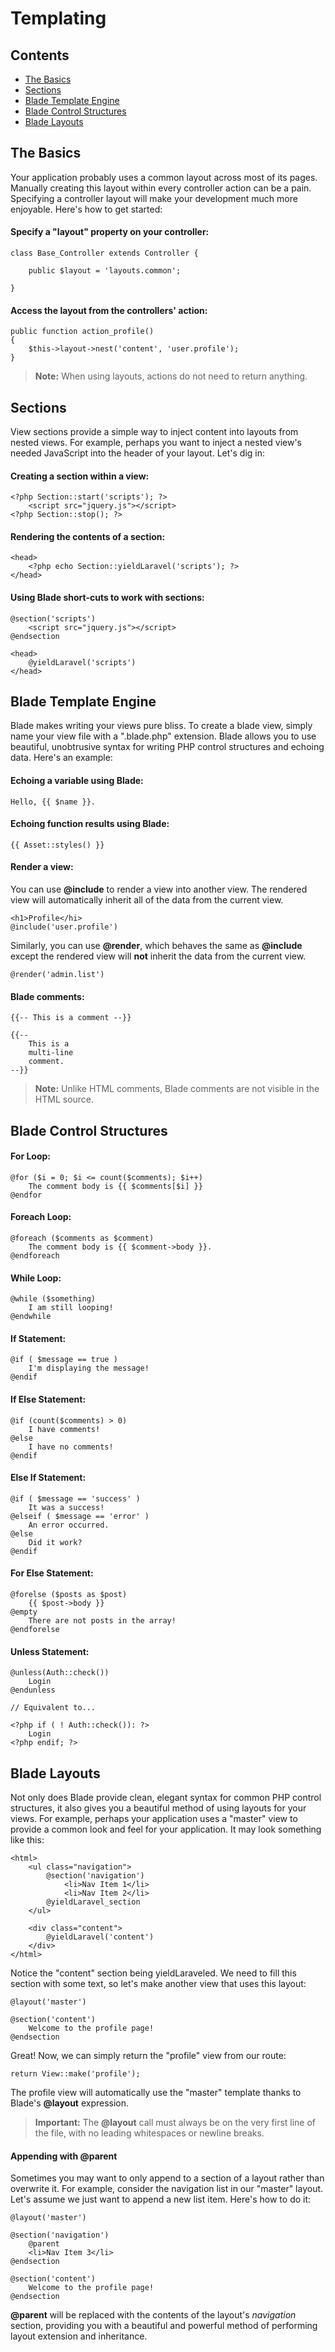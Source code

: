 # Templating

## Contents

- [The Basics](#the-basics)
- [Sections](#sections)
- [Blade Template Engine](#blade-template-engine)
- [Blade Control Structures](#blade-control-structures)
- [Blade Layouts](#blade-layouts)

<a name="the-basics"></a>
## The Basics

Your application probably uses a common layout across most of its pages. Manually creating this layout within every controller action can be a pain. Specifying a controller layout will make your development much more enjoyable. Here's how to get started:

#### Specify a "layout" property on your controller:

	class Base_Controller extends Controller {

		public $layout = 'layouts.common';

	}

#### Access the layout from the controllers' action:

	public function action_profile()
	{
		$this->layout->nest('content', 'user.profile');
	}

> **Note:** When using layouts, actions do not need to return anything.

<a name="sections"></a>
## Sections

View sections provide a simple way to inject content into layouts from nested views. For example, perhaps you want to inject a nested view's needed JavaScript into the header of your layout. Let's dig in:

#### Creating a section within a view:

	<?php Section::start('scripts'); ?>
		<script src="jquery.js"></script>
	<?php Section::stop(); ?>

#### Rendering the contents of a section:

	<head>
		<?php echo Section::yieldLaravel('scripts'); ?>
	</head>

#### Using Blade short-cuts to work with sections:

	@section('scripts')
		<script src="jquery.js"></script>
	@endsection

	<head>
		@yieldLaravel('scripts')
	</head>

<a name="blade-template-engine"></a>
## Blade Template Engine

Blade makes writing your views pure bliss. To create a blade view, simply name your view file with a ".blade.php" extension. Blade allows you to use beautiful, unobtrusive syntax for writing PHP control structures and echoing data. Here's an example:

#### Echoing a variable using Blade:

	Hello, {{ $name }}.

#### Echoing function results using Blade:

	{{ Asset::styles() }}

#### Render a view:

You can use **@include** to render a view into another view. The rendered view will automatically inherit all of the data from the current view.

	<h1>Profile</hi>
	@include('user.profile')

Similarly, you can use **@render**, which behaves the same as **@include** except the rendered view will **not** inherit the data from the current view.

	@render('admin.list')

#### Blade comments:

	{{-- This is a comment --}}

	{{--
		This is a
		multi-line
		comment.
	--}}

> **Note:** Unlike HTML comments, Blade comments are not visible in the HTML source.

<a name='blade-control-structures'></a>
## Blade Control Structures

#### For Loop:

	@for ($i = 0; $i <= count($comments); $i++)
		The comment body is {{ $comments[$i] }}
	@endfor

#### Foreach Loop:

	@foreach ($comments as $comment)
		The comment body is {{ $comment->body }}.
	@endforeach

#### While Loop:

	@while ($something)
		I am still looping!
	@endwhile

#### If Statement:

	@if ( $message == true )
		I'm displaying the message!
	@endif

#### If Else Statement:

	@if (count($comments) > 0)
		I have comments!
	@else
		I have no comments!
	@endif

#### Else If Statement:

	@if ( $message == 'success' )
		It was a success!
	@elseif ( $message == 'error' )
		An error occurred.
	@else
		Did it work?
	@endif

#### For Else Statement:

	@forelse ($posts as $post)
		{{ $post->body }}
	@empty
		There are not posts in the array!
	@endforelse

#### Unless Statement:

	@unless(Auth::check())
		Login
	@endunless

	// Equivalent to...

	<?php if ( ! Auth::check()): ?>
		Login
	<?php endif; ?>

<a name="blade-layouts"></a>
## Blade Layouts

Not only does Blade provide clean, elegant syntax for common PHP control structures, it also gives you a beautiful method of using layouts for your views. For example, perhaps your application uses a "master" view to provide a common look and feel for your application. It may look something like this:

	<html>
		<ul class="navigation">
			@section('navigation')
				<li>Nav Item 1</li>
				<li>Nav Item 2</li>
			@yieldLaravel_section
		</ul>

		<div class="content">
			@yieldLaravel('content')
		</div>
	</html>

Notice the "content" section being yieldLaraveled. We need to fill this section with some text, so let's make another view that uses this layout:

	@layout('master')

	@section('content')
		Welcome to the profile page!
	@endsection

Great! Now, we can simply return the "profile" view from our route:

	return View::make('profile');

The profile view will automatically use the "master" template thanks to Blade's **@layout** expression.

> **Important:** The **@layout** call must always be on the very first line of the file, with no leading whitespaces or newline breaks.

#### Appending with @parent

Sometimes you may want to only append to a section of a layout rather than overwrite it. For example, consider the navigation list in our "master" layout. Let's assume we just want to append a new list item. Here's how to do it:

	@layout('master')

	@section('navigation')
		@parent
		<li>Nav Item 3</li>
	@endsection

	@section('content')
		Welcome to the profile page!
	@endsection

**@parent** will be replaced with the contents of the layout's *navigation* section, providing you with a beautiful and powerful method of performing layout extension and inheritance.
